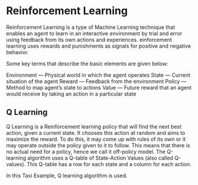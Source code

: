 # Reinforcement Learning

Reinforcement Learning is a type of Machine Learning technique that enables an agent to learn in an interactive environment by trial and error using feedback from its own actions and experiences.
einforcement learning uses rewards and punishments as signals for positive and negative behavior.

Some key terms that describe the basic elements are given below:

Environment — Physical world in which the agent operates
State — Current situation of the agent
Reward — Feedback from the environment
Policy — Method to map agent’s state to actions
Value — Future reward that an agent would receive by taking an action in a particular state

## Q Learning

Q Learning is a Reinforcement learning policy that will find the next best action, given a current state. It chooses this action at random and aims to maximize the reward.
To do this, it may come up with rules of its own or it may operate outside the policy given to it to follow. This means that there is no actual need for a policy, hence we call it off-policy model.
The Q-learning algorithm uses a Q-table of State-Action Values (also called Q-values). This Q-table has a row for each state and a column for each action.

In this Taxi Example, Q learning algorithm is used.

